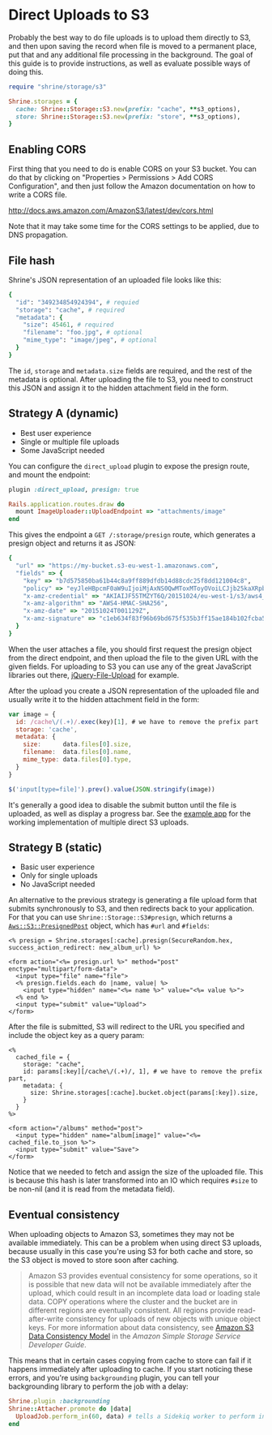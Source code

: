 # Direct Uploads to S3

Probably the best way to do file uploads is to upload them directly to S3, and
then upon saving the record when file is moved to a permanent place, put that
and any additional file processing in the background. The goal of this guide
is to provide instructions, as well as evaluate possible ways of doing this.

```rb
require "shrine/storage/s3"

Shrine.storages = {
  cache: Shrine::Storage::S3.new(prefix: "cache", **s3_options),
  store: Shrine::Storage::S3.new(prefix: "store", **s3_options),
}
```

## Enabling CORS

First thing that you need to do is enable CORS on your S3 bucket. You can do
that by clicking on "Properties > Permissions > Add CORS Configuration", and
then just follow the Amazon documentation on how to write a CORS file.

http://docs.aws.amazon.com/AmazonS3/latest/dev/cors.html

Note that it may take some time for the CORS settings to be applied, due to
DNS propagation.

## File hash

Shrine's JSON representation of an uploaded file looks like this:

```rb
{
  "id": "349234854924394", # requied
  "storage": "cache", # required
  "metadata": {
    "size": 45461, # required
    "filename": "foo.jpg", # optional
    "mime_type": "image/jpeg", # optional
  }
}
```

The `id`, `storage` and `metadata.size` fields are required, and the rest of
the metadata is optional. After uploading the file to S3, you need to construct
this JSON and assign it to the hidden attachment field in the form.

## Strategy A (dynamic)

* Best user experience
* Single or multiple file uploads
* Some JavaScript needed

You can configure the `direct_upload` plugin to expose the presign route, and
mount the endpoint:

```rb
plugin :direct_upload, presign: true
```
```rb
Rails.application.routes.draw do
  mount ImageUploader::UploadEndpoint => "attachments/image"
end
```

This gives the endpoint a `GET /:storage/presign` route, which generates a
presign object and returns it as JSON:

```rb
{
  "url" => "https://my-bucket.s3-eu-west-1.amazonaws.com",
  "fields" => {
    "key" => "b7d575850ba61b44c8a9ff889dfdb14d88cdc25f8dd121004c8",
    "policy" => "eyJleHBpcmF0aW9uIjoiMjAxNS0QwMToxMToyOVoiLCJjb25kaXRpb25zIjpbeyJidWNrZXQiOiJzaHJpbmUtdGVzdGluZyJ9LHsia2V5IjoiYjdkNTc1ODUwYmE2MWI0NGU3Y2M4YTliZmY4OGU5ZGZkYjE2NTQ0ZDk4OGNkYzI1ZjhkZDEyMTAwNGM4In0seyJ4LWFtei1jcmVkZW50aWFsIjoiQUtJQUlKRjU1VE1aWlk0NVVUNlEvMjAxNTEwMjQvZXUtd2VzdC0xL3MzL2F3czRfcmVxdWVzdCJ9LHsieC1hbXotYWxnb3JpdGhtIjoiQVdTNC1ITUFDLVNIQTI1NiJ9LHsieC1hbXotZGF0ZSI6IjIwMTUxMDI0VDAwMTEyOVoifV19",
    "x-amz-credential" => "AKIAIJF55TMZYT6Q/20151024/eu-west-1/s3/aws4_request",
    "x-amz-algorithm" => "AWS4-HMAC-SHA256",
    "x-amz-date" => "20151024T001129Z",
    "x-amz-signature" => "c1eb634f83f96b69bd675f535b3ff15ae184b102fcba51e4db5f4959b4ae26f4"
  }
}
```

When the user attaches a file, you should first request the presign object from
the direct endpoint, and then upload the file to the given URL with the given
fields. For uploading to S3 you can use any of the great JavaScript libraries
out there, [jQuery-File-Upload] for example.

After the upload you create a JSON representation of the uploaded file and
usually write it to the hidden attachment field in the form:

```js
var image = {
  id: /cache\/(.+)/.exec(key)[1], # we have to remove the prefix part
  storage: 'cache',
  metadata: {
    size:      data.files[0].size,
    filename:  data.files[0].name,
    mime_type: data.files[0].type,
  }
}

$('input[type=file]').prev().value(JSON.stringify(image))
```

It's generally a good idea to disable the submit button until the file is
uploaded, as well as display a progress bar. See the [example app] for the
working implementation of multiple direct S3 uploads.

## Strategy B (static)

* Basic user experience
* Only for single uploads
* No JavaScript needed

An alternative to the previous strategy is generating a file upload form that
submits synchronously to S3, and then redirects back to your application.
For that you can use `Shrine::Storage::S3#presign`, which returns a
[`Aws::S3::PresignedPost`] object, which has `#url` and `#fields`:

```erb
<% presign = Shrine.storages[:cache].presign(SecureRandom.hex, success_action_redirect: new_album_url) %>

<form action="<%= presign.url %>" method="post" enctype="multipart/form-data">
  <input type="file" name="file">
  <% presign.fields.each do |name, value| %>
    <input type="hidden" name="<%= name %>" value="<%= value %>">
  <% end %>
  <input type="submit" value="Upload">
</form>
```

After the file is submitted, S3 will redirect to the URL you specified and
include the object key as a query param:

```erb
<%
  cached_file = {
    storage: "cache",
    id: params[:key][/cache\/(.+)/, 1], # we have to remove the prefix part,
    metadata: {
      size: Shrine.storages[:cache].bucket.object(params[:key]).size,
    }
  }
%>

<form action="/albums" method="post">
  <input type="hidden" name="album[image]" value="<%= cached_file.to_json %>">
  <input type="submit" value="Save">
</form>
```

Notice that we needed to fetch and assign the size of the uploaded file. This
is because this hash is later transformed into an IO which requires `#size`
to be non-nil (and it is read from the metadata field).

## Eventual consistency

When uploading objects to Amazon S3, sometimes they may not be available
immediately. This can be a problem when using direct S3 uploads, because
usually in this case you're using S3 for both cache and store, so the S3 object
is moved to store soon after caching.

> Amazon S3 provides eventual consistency for some operations, so it is
> possible that new data will not be available immediately after the upload,
> which could result in an incomplete data load or loading stale data. COPY
> operations where the cluster and the bucket are in different regions are
> eventually consistent. All regions provide read-after-write consistency for
> uploads of new objects with unique object keys. For more information about
> data consistency, see [Amazon S3 Data Consistency Model] in the *Amazon Simple
> Storage Service Developer Guide*.

This means that in certain cases copying from cache to store can fail if it
happens immediately after uploading to cache. If you start noticing these
errors, and you're using `backgrounding` plugin, you can tell your
backgrounding library to perform the job with a delay:

```rb
Shrine.plugin :backgrounding
Shrine::Attacher.promote do |data|
  UploadJob.perform_in(60, data) # tells a Sidekiq worker to perform in 1 minute
end
```

[`Aws::S3::PresignedPost`]: http://docs.aws.amazon.com/sdkforruby/api/Aws/S3/Bucket.html#presigned_post-instance_method
[example app]: https://github.com/janko-m/shrine-example
[jQuery-File-Upload]: https://github.com/blueimp/jQuery-File-Upload
[Amazon S3 Data Consistency Model]: http://docs.aws.amazon.com/AmazonS3/latest/dev/Introduction.html#ConsistencyMode
